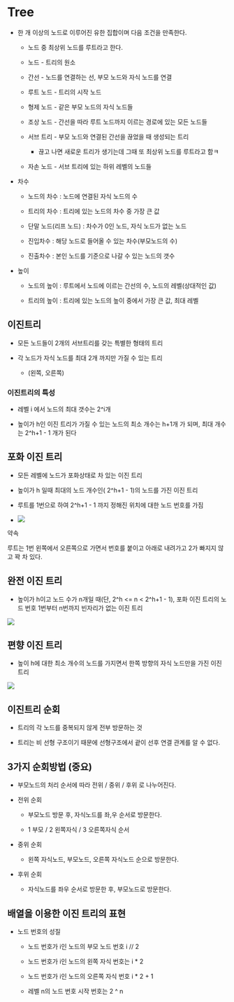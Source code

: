 # Tree

- 한 개 이상의 노드로 이루어진 유한 집합이며 다음 조건을 만족한다.
  
  - 노드 중 최상위 노드를 루트라고 한다.
  
  - 노드 - 트리의 원소
  
  - 간선 - 노드를 연결하는 선, 부모 노드와 자식 노드를 연결
  
  - 루트 노드 - 트리의 시작 노드
  
  - 형제 노드 - 같은 부모 노드의 자식 노드들
  
  - 조상 노드 - 간선을 따라 루트 노드까지 이르는 경로에 있는 모든 노드들
  
  - 서브 트리 - 부모 노드와 연결된 간선을 끊었을 때 생성되는 트리
    
    - 끊고 나면 새로운 트리가 생기는데 그때 또 최상위 노드를 루트라고 함ㅋ
  
  - 자손 노드 - 서브 트리에 있는 하위 레벨의 노드들

- 차수
  
  - 노드의 차수 : 노드에 연결된 자식 노드의 수
  
  - 트리의 차수 : 트리에 있는 노드의 차수 중 가장 큰 값
  
  - 단말 노드(리프 노드) : 차수가 0인 노드, 자식 노드가 없는 노드
  
  - 진입차수 : 해당 노드로 들어올 수 있는 차수(부모노드의 수)
  
  - 진출차수 : 본인 노드를 기준으로 나갈 수 있는 노드의 갯수

- 높이
  
  - 노드의 높이 : 루트에서 노드에 이르는 간선의 수, 노드의 레벨(상대적인 값)
  
  - 트리의 높이 : 트리에 있는 노드의 높이 중에서 가장 큰 값, 최대 레벨

## 이진트리

- 모든 노드들이 2개의 서브트리를 갖는 특별한 형태의 트리

- 각 노드가 자식 노드를 최대 2개 까지만 가질 수 있는 트리
  
  - (왼쪽, 오른쪽)

### 이진트리의 특성

- 레벨 i 에서 노드의 최대 갯수는 2^i개

- 높이가  h인 이진 트리가 가질 수 있는 노드의 최소 개수는 h+1개 가 되며, 최대 개수는 2^h+1 - 1 개가 된다

## 포화 이진 트리

- 모든 레벨에 노드가 포화상태로 차 있는 이진 트리

- 높이가 h 일때 최대의 노드 개수인( 2^h+1 - 1)의 노드를 가진 이진 트리

- 루트를 1번으로 하여 2^h+1 - 1 까지 정해진 위치에 대한 노드 번호를 가짐

- ![](C:\Users\SSAFY\AppData\Roaming\marktext\images\2023-02-22-09-27-51-image.png)

약속

루트는 1번 왼쪽에서 오른쪽으로 가면서 번호를 붙이고 아래로 내려가고 2가 빠지지 않고 꽉 차 있다.

## 완전 이진 트리

- 높이가 h이고 노드 수가 n개일 때(단, 2^h <= n < 2^h+1 - 1), 포화 이진 트리의 노드 번호 1번부터 n번까지 빈자리가 없는 이진 트리

![](C:\Users\SSAFY\AppData\Roaming\marktext\images\2023-02-22-09-39-25-image.png)

## 편향 이진 트리

- 높이 h에 대한 최소 개수의 노드를 가지면서 한쪽 방향의 자식 노드만을 가진 이진트리

![](C:\Users\SSAFY\AppData\Roaming\marktext\images\2023-02-22-09-40-17-image.png)

## 이진트리 순회

- 트리의 각 노드를 중복되지 않게 전부 방문하는 것

- 트리는 비 선형 구조이기 때문에 선형구조에서 괕이 선후 연결 관계를 알 수 없다.

## 3가지 순회방법 (중요)

- 부모노드의 처리 순서에 따라 전위 / 중위 / 후위 로 나누어진다.

- 전위 순회
  
  - 부모노드 방문 후, 자식노드를 좌,우 순서로 방문한다.
  
  - 1 부모 / 2 왼쪽자식 / 3 오른쪽자식 순서

- 중위 순회
  
  - 왼쪽 자식노드, 부모노드, 오른쪽 자식노드 순으로 방문한다.

- 후위 순회
  
  - 자식노드를 좌우 순서로 방문한 후, 부모노드로 방문한다.

## 배열을 이용한 이진 트리의 표현

- 노드 번호의 성질
  
  - 노드 번호가 i인 노드의 부모 노드 번호 i // 2
  
  - 노드 번호가 i인 노드의 왼쪽 자식 번호는 i * 2
  
  - 노드 번호가 i인 노드의 오른쪽 자식 번호 i * 2 + 1
  
  - 레벨 n의 노드 번호 시작 번호는  2 ^ n





